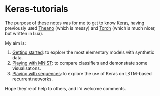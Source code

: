 # Keras-tutorials

The purpose of these notes was for me to get to know <a href="http://keras.io">Keras</a>, having previously used <a href="http://deeplearning.net/software/theano/">Theano</a> (which is messy) and <a href="http://torch.ch">Torch</a> (which is much nicer, but written in Lua).

My aim is:

1. <a href="https://github.com/box121209/Keras-tutorials/blob/master/1_getting_started.ipynb">Getting started</a>: to explore the most elementary models with synthetic data.
2. <a href="https://github.com/box121209/Keras-tutorials/blob/master/2_playing_with_MNIST.ipynb">Playing with MNIST</a>: to compare classifiers and demonstrate some visualisations.
3. <a href="https://github.com/box121209/Keras-tutorials/blob/master/3_playing_with_sequences.ipynb">Playing with sequences</a>: to explore the use of Keras on LSTM-based recurrent networks.

Hope they're of help to others, and I'd welcome comments.
